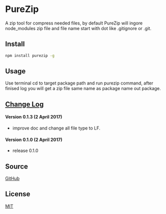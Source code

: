 # PureZip

A zip tool for compress needed files, by default PureZip will ingore node_modules zip file and file name start with dot like .gitignore or .git.

## Install

```bash
npm install purezip -g
```
## Usage
Use terminal cd to target package path and run purezip command, after finised log you will get a zip file same name as package name out package. 

## [Change Log](https://github.com/EliYao/PureZip/blob/master/CHANGELOG.md)
#### Version 0.1.3 (2 April 2017)
* improve doc and change all file type to LF.

#### Version 0.1.0 (2 April 2017)
* release 0.1.0

## Source

[GitHub](https://github.com/EliYao/PureZip)

## License

[MIT](https://raw.githubusercontent.com/EliYao/PureZip/master/LICENSE)